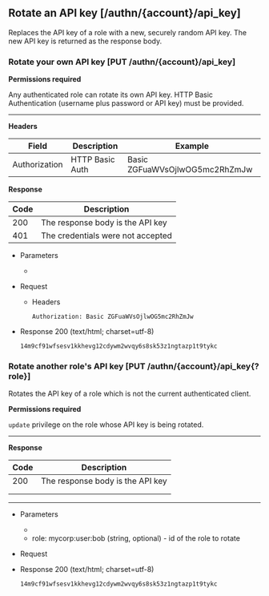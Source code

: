 ## Rotate an API key [/authn/{account}/api_key]

Replaces the API key of a role with a new, securely random 
API key. The new API key is returned as the response body.

### Rotate your own API key [PUT /authn/{account}/api_key]

**Permissions required**

Any authenticated role can rotate its own API key. HTTP Basic Authentication (username plus password or API key) must be provided.

---

**Headers**

|Field        |Description    |Example                       |
|-------------|---------------|------------------------------|
|Authorization|HTTP Basic Auth|Basic ZGFuaWVsOjlwOG5mc2RhZmJw|

**Response**

|Code|Description                                 |
|----|--------------------------------------------|
|200 |The response body is the API key            |
|401 | The credentials were not accepted          |

+ Parameters
  + <!-- include(partials/account_param.md) -->

+ Request
    + Headers
    
        ```
        Authorization: Basic ZGFuaWVsOjlwOG5mc2RhZmJw
        ```
        
+ Response 200 (text/html; charset=utf-8)

    ```
    14m9cf91wfsesv1kkhevg12cdywm2wvqy6s8sk53z1ngtazp1t9tykc
    ```

### Rotate another role's API key [PUT /authn/{account}/api_key{?role}]

Rotates the API key of a role which is not the current authenticated client.

**Permissions required**

`update` privilege on the role whose API key is being rotated.

---

<!-- include(partials/auth_header_table.md) -->

**Response**

|Code|Description                     |
|----|--------------------------------|
|200 |The response body is the API key|
|<!-- include(partials/http_401.md) -->|
|<!-- include(partials/http_403.md) -->|

---

+ Parameters
  + <!-- include(partials/account_param.md) -->
  + role: mycorp:user:bob (string, optional) - id of the role to rotate

+ Request
    <!-- include(partials/auth_header_code.md) -->

+ Response 200 (text/html; charset=utf-8)

    ```
    14m9cf91wfsesv1kkhevg12cdywm2wvqy6s8sk53z1ngtazp1t9tykc
    ```